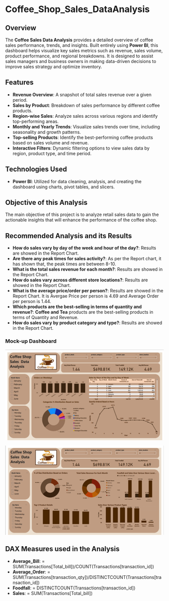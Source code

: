 # Coffee_Shop_Sales_DataAnalysis

## Overview

The **Coffee Sales Data Analysis** provides a detailed overview of coffee sales performance, trends, and insights. Built entirely using **Power BI**, this dashboard helps visualize key sales metrics such as revenue, sales volume, product performance, and regional breakdowns. It is designed to assist sales managers and business owners in making data-driven decisions to improve sales strategy and optimize inventory.

## Features

- **Revenue Overview**: A snapshot of total sales revenue over a given period.
- **Sales by Product**: Breakdown of sales performance by different coffee products.
- **Region-wise Sales**: Analyze sales across various regions and identify top-performing areas.
- **Monthly and Yearly Trends**: Visualize sales trends over time, including seasonality and growth patterns.
- **Top-selling Products**: Identify the best-performing coffee products based on sales volume and revenue.
- **Interactive Filters**: Dynamic filtering options to view sales data by region, product type, and time period.

## Technologies Used

- **Power BI**: Utilized for data cleaning, analysis, and creating the dashboard using charts, pivot tables, and slicers.

## Objective of this Analysis

The main objective of this project is to analyze retail sales data to gain the actionable insights that will enhance the performance of the coffee shop.

## Recommended Analysis and its Results

- **How do sales vary by day of the week and hour of the day?**: Results are showed in the Report Chart.
- **Are there any peak times for sales activity?**: As per the Report chart, it has shown that, the peak times are between 8-10.
- **What is the total sales revenue for each month?**: Results are showed in the Report Chart.
- **How do sales vary across different store locations?**: Results are showed in the Report Chart.
- **What is the average price/order per person?**: Results are showed in the Report Chart. It is Avergae Price per person is 4.69 and Average Order per person is 1.44.
- **Which products are the best-selling in terms of quantity and revenue?**: **Coffee and Tea** products are the best-selling products in terms of Quantity and Revenue.
- **How do sales vary by product category and type?**: Results are showed in the Report Chart.

### Mock-up Dashboard
![mock up dashboard_Coffee_shop_sales](https://github.com/Yashwanth-GS/Coffee_Shop_Sales_DataAnalysis/blob/911f5553c20680994a511c7bbe3f40c9705757dd/Screenshots/Screenshot%202025-02-17%20204829.png)

![mock up dashboard_Coffee_shop_sales](https://github.com/Yashwanth-GS/Coffee_Shop_Sales_DataAnalysis/blob/b5ce9f9512b3d7fc1008bfac67026033cd151f54/Screenshots/Screenshot%202025-02-17%20204909.png)

## **DAX Measures used in the Analysis**
- **Average_Bill**: = SUM(Transactions[Total_bill])/COUNT(Transactions[transaction_id])
- **Average_Order**: = SUM(Transactions[transaction_qty])/DISTINCTCOUNT(Transactions[transaction_id])
- **Foodfall**: = DISTINCTCOUNT(Transactions[transaction_id])
- **Sales**: = SUM(Transactions[Total_bill]) 
